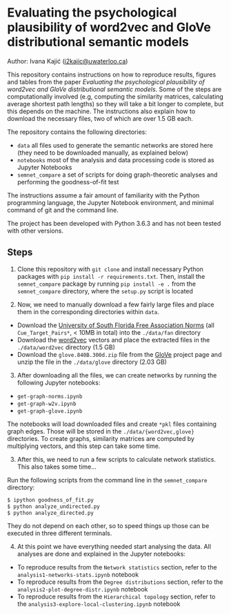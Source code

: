 # Evaluating the psychological plausibility of word2vec and GloVe distributional semantic models
Author: Ivana Kajić (i2kajic@uwaterloo.ca)

This repository contains instructions on how to reproduce results, figures and
tables from the paper *Evaluating the psychological plausibility of word2vec and
GloVe distributional semantic models*.
Some of the steps are computationally involved (e.g, computing the similarity
matrices, calculating average shortest path lengths) so they will take a bit
longer to complete, but this depends on the machine.
The instructions also explain how to download the necessary files, two of which are over 1.5 GB each.

The repository contains the following directories:
- `data` all files used to generate the semantic networks are stored here (they need to be downloaded manually, as explained below)
- `notebooks` most of the analysis and data processing code is stored as Jupyter Notebooks
- `semnet_compare` a set of scripts for doing graph-theoretic analyses and performing the goodness-of-fit test

The instructions assume a fair amount of familiarity with the Python
programming language, the Jupyter Notebook environment, and minimal command of git and the command line.

The project has been developed with Python 3.6.3 and has not been tested with
other versions.

## Steps
1. Clone this repository with `git clone` and install necessary Python
packages with `pip install -r requirements.txt`.
Then, install the `semnet_compare` package by running `pip install -e .` from the `semnet_compare` directory, 
where the `setup.py` script is located 

2. Now, we need to manually download a few fairly large files and place
them in the corresponding directories within `data`.
- Download the [University of South Florida Free Association Norms](http://w3.usf.edu/FreeAssociation/AppendixA/index.html) (all `Cue_Target_Pairs*`, < 10MB in total) into the `./data/fan` directory
- Download the [word2vec](https://drive.google.com/file/d/0B7XkCwpI5KDYNlNUTTlSS21pQmM/edit?usp=sharing) vectors and place the extracted files in the `./data/word2vec` directory (1.5 GB)
- Download the `glove.840B.300d.zip` file from the [GloVe](https://nlp.stanford.edu/projects/glove/) project page and unzip the file in the `./data/glove` directory (2.03 GB)

3. After downloading all the files, we can create networks by running the following Jupyter notebooks:
- `get-graph-norms.ipynb`
- `get-graph-w2v.ipynb`
- `get-graph-glove.ipynb`

The notebooks will load downloaded files and create `*pkl` files containing graph edges. Those will be stored in the `./data/{word2vec,glove}` directories.
To create graphs, similarity matrices are computed by multiplying vectors, and this step can take some time.

3. After this, we need to run a few scripts to calculate network statistics. This also takes some time...

Run the following scripts from the command line in the `semnet_compare` directory:

```bash
$ ipython goodness_of_fit.py
$ python analyze_undirected.py
$ python analyze_directed.py
```

They do not depend on each other, so to speed things up those can be executed in three different terminals.

4. At this point we have everything needed start analysing the data. All analyses are done and explained in the Jupyter notebooks:
- To reproduce results from the `Network statistics` section, refer to the `analysis1-networks-stats.ipynb` notebook
- To reproduce results from the `Degree distributions` section, refer to the `analysis2-plot-degree-distr.ipynb` notebook
- To reproduce results from the `Hierarchical topology` section, refer to the `analysis3-explore-local-clustering.ipynb` notebook

